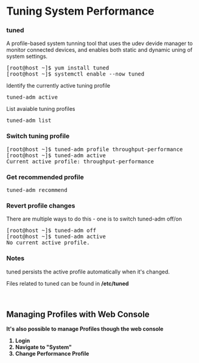 <h1>Tuning System Performance</h1>

<h3>tuned</h3>
A profile-based system tunning tool that uses the udev devide manager to monitor connected devices, and enables both static and dynamic uning of system settings.
<pre>[root@host ~]$ yum install tuned
[root@host ~]$ systemctl enable --now tuned</pre>

Identify the currently active tuning profile
<pre>tuned-adm active</pre>

List avaiable tuning profiles
<pre>tuned-adm list</pre>

<h3>Switch tuning profile</h3>
<pre>[root@host ~]$ tuned-adm profile throughput-performance
[root@host ~]$ tuned-adm active
Current active profile: throughput-performance</pre>

<h3>Get recommended profile</h3>
<pre>tuned-adm recommend</pre>

<h3>Revert profile changes</h3>
There are multiple ways to do this - one is to switch tuned-adm off/on
<pre>[root@host ~]$ tuned-adm off
[root@host ~]$ tuned-adm active
No current active profile.</pre>

### Notes
tuned persists the active profile automatically when it's changed. 

Files related to tuned can be found in <b>/etc/tuned<b>


<br>
<h2>Managing Profiles with Web Console</h2>
It's also possible to manage Profiles though the web console

1. Login
2. Navigate to "System"
3. Change Performance Profile
